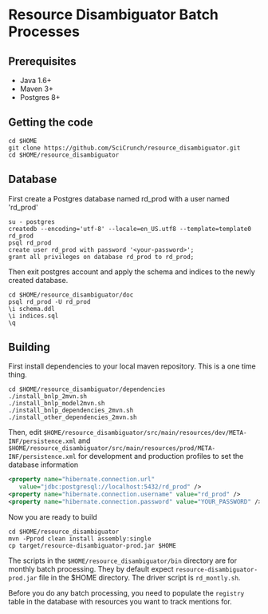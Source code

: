 Resource Disambiguator Batch Processes
======================================

Prerequisites
-------------
 * Java 1.6+
 * Maven 3+
 * Postgres 8+

Getting the code
----------------

    cd $HOME
    git clone https://github.com/SciCrunch/resource_disambiguator.git
    cd $HOME/resource_disambiguator

Database
--------

First create a Postgres database named rd_prod with a user named 'rd_prod' 

    su - postgres
    createdb --encoding='utf-8' --locale=en_US.utf8 --template=template0 rd_prod
    psql rd_prod
    create user rd_prod with password '<your-password>';
    grant all privileges on database rd_prod to rd_prod;
   
Then exit postgres account and apply the schema and indices to the newly 
created database.
   
    cd $HOME/resource_disambiguator/doc
    psql rd_prod -U rd_prod
    \i schema.ddl
    \i indices.sql
    \q


Building
--------

First install dependencies to your local maven repository. This is a one time thing.

    cd $HOME/resource_disambiguator/dependencies
    ./install_bnlp_2mvn.sh
    ./install_bnlp_model2mvn.sh
    ./install_bnlp_dependencies_2mvn.sh
    ./install_other_dependencies_2mvn.sh

Then, edit `$HOME/resource_disambiguator/src/main/resources/dev/META-INF/persistence.xml` and `$HOME/resource_disambiguator/src/main/resources/prod/META-INF/persistence.xml` for development and production profiles to set the database information

```xml
<property name="hibernate.connection.url"
   value="jdbc:postgresql://localhost:5432/rd_prod" />
<property name="hibernate.connection.username" value="rd_prod" />
<property name="hibernate.connection.password" value="YOUR_PASSWORD" />
```

Now you are ready to build

    cd $HOME/resource_disambiguator
    mvn -Pprod clean install assembly:single
    cp target/resource-disambiguator-prod.jar $HOME

The scripts in the `$HOME/resource_disambiguator/bin` directory are for monthly batch processing. They by default expect `resource-disambiguator-prod.jar` file in the $HOME directory. The driver script is `rd_montly.sh`. 

Before you do any batch processing, you need to populate the `registry` table in the database with resources you want to track mentions for.



